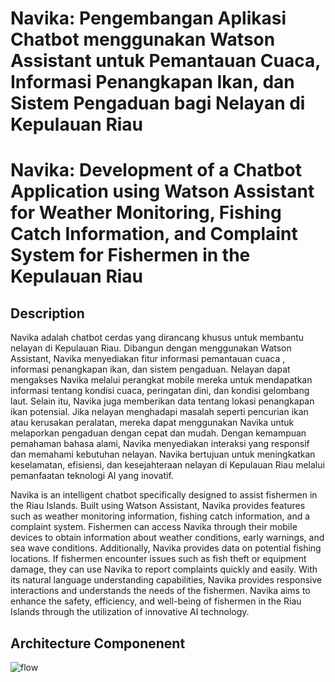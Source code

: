 # Navika: Pengembangan Aplikasi Chatbot menggunakan Watson Assistant untuk Pemantauan Cuaca, Informasi Penangkapan Ikan, dan Sistem Pengaduan bagi Nelayan di Kepulauan Riau
# Navika: Development of a Chatbot Application using Watson Assistant for Weather Monitoring, Fishing Catch Information, and Complaint System for Fishermen in the Kepulauan Riau

## Description
Navika adalah chatbot cerdas yang dirancang khusus untuk membantu nelayan di Kepulauan Riau. Dibangun dengan menggunakan Watson Assistant, Navika menyediakan fitur informasi pemantauan cuaca , informasi penangkapan ikan, dan sistem pengaduan. Nelayan dapat mengakses Navika melalui perangkat mobile mereka untuk mendapatkan informasi tentang kondisi cuaca, peringatan dini, dan kondisi gelombang laut. Selain itu, Navika juga memberikan data tentang lokasi penangkapan ikan potensial. Jika nelayan menghadapi masalah seperti pencurian ikan atau kerusakan peralatan, mereka dapat menggunakan Navika untuk melaporkan pengaduan dengan cepat dan mudah. Dengan kemampuan pemahaman bahasa alami, Navika menyediakan interaksi yang responsif dan memahami kebutuhan nelayan. Navika bertujuan untuk meningkatkan keselamatan, efisiensi, dan kesejahteraan nelayan di Kepulauan Riau melalui pemanfaatan teknologi AI yang inovatif.

Navika is an intelligent chatbot specifically designed to assist fishermen in the Riau Islands. Built using Watson Assistant, Navika provides features such as weather monitoring information, fishing catch information, and a complaint system. Fishermen can access Navika through their mobile devices to obtain information about weather conditions, early warnings, and sea wave conditions. Additionally, Navika provides data on potential fishing locations. If fishermen encounter issues such as fish theft or equipment damage, they can use Navika to report complaints quickly and easily. With its natural language understanding capabilities, Navika provides responsive interactions and understands the needs of the fishermen. Navika aims to enhance the safety, efficiency, and well-being of fishermen in the Riau Islands through the utilization of innovative AI technology.

## Architecture Componenent
![flow](https://github.com/Nifia/Chatbot_Navika/assets/74465488/f057829f-c732-4341-9487-05a2a584a363)

